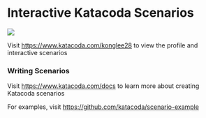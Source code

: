 # Interactive Katacoda Scenarios

[![](http://shields.katacoda.com/katacoda/konglee28/count.svg)](https://www.katacoda.com/konglee28 "Get your profile on Katacoda.com")

Visit https://www.katacoda.com/konglee28 to view the profile and interactive scenarios

### Writing Scenarios
Visit https://www.katacoda.com/docs to learn more about creating Katacoda scenarios

For examples, visit https://github.com/katacoda/scenario-example
